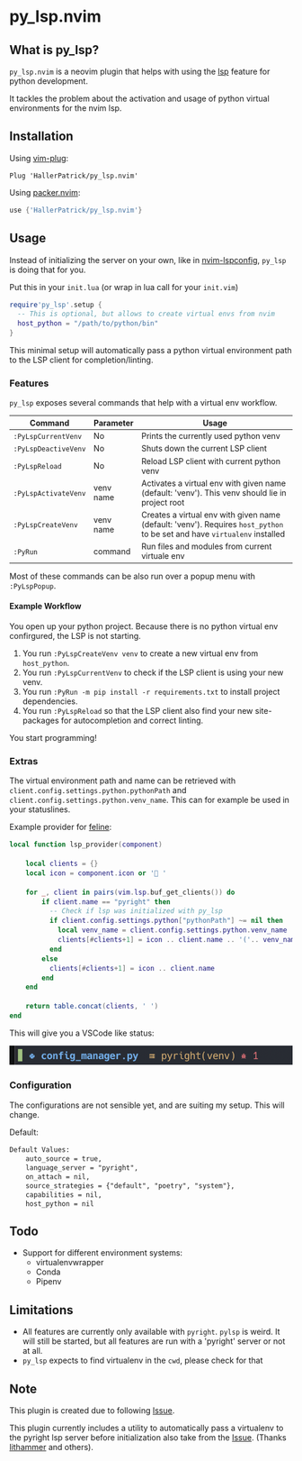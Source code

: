 # py_lsp.nvim

## What is py_lsp?

`py_lsp.nvim` is a neovim plugin that helps with using the [lsp](https://neovim.io/doc/user/lsp.html) feature for python development.

It tackles the problem about the activation and usage of python virtual environments
for the nvim lsp.


## Installation

Using [vim-plug](https://github.com/junegunn/vim-plug):

```viml
Plug 'HallerPatrick/py_lsp.nvim'
```

Using [packer.nvim](https://github.com/wbthomason/packer.nvim):

```lua
use {'HallerPatrick/py_lsp.nvim'}
```


## Usage

Instead of initializing the server on your own, like in [nvim-lspconfig](https://github.com/neovim/nvim-lspconfig#quickstart),
`py_lsp` is doing that for you.


Put this in your `init.lua` (or wrap in lua call for your `init.vim`)

```lua
require'py_lsp'.setup {
  -- This is optional, but allows to create virtual envs from nvim
  host_python = "/path/to/python/bin"
}
```

This minimal setup will automatically pass a python virtual environment path
to the LSP client for completion/linting.

### Features

`py_lsp` exposes several commands that help with a virtual env workflow.

| Command              | Parameter | Usage                                                                                                                     |
| ----                 | ----      | ----                                                                                                                      |
| `:PyLspCurrentVenv`  | No        | Prints the currently used python venv                                                                                     |
| `:PyLspDeactiveVenv` | No        | Shuts down the current LSP client                                                                                         |
| `:PyLspReload`       | No        | Reload LSP client with current python venv                                                                                |
| `:PyLspActivateVenv` | venv name | Activates a virtual env with given name (default: 'venv'). This venv should lie in project root                           |
| `:PyLspCreateVenv`   | venv name | Creates a virtual env with given name (default: 'venv'). Requires `host_python` to be set and have `virtualenv` installed |
| `:PyRun`             | command   | Run files and modules from current virtuale env                                                                           |

Most of these commands can be also run over a popup menu with `:PyLspPopup`.


#### Example Workflow

You open up your python project. Because there is no python virtual env confirgured, the LSP is not starting.

1. You run `:PyLspCreateVenv venv` to create a new virtual env from `host_python`.
2. You run `:PyLspCurrentVenv` to check if the LSP client is using your new venv.
3. You run `:PyRun -m pip install -r requirements.txt` to install project dependencies.
4. You run `:PyLspReload` so that the LSP client also find your new site-packages for autocompletion and correct linting.

You start programming!

### Extras

The virtual environment path and name can be retrieved with `client.config.settings.python.pythonPath` and `client.config.settings.python.venv_name`. This can for example be used in your statuslines.

Example provider for [feline](https://github.com/famiu/feline.nvim):

```lua
local function lsp_provider(component)

    local clients = {}
    local icon = component.icon or ' '

    for _, client in pairs(vim.lsp.buf_get_clients()) do
        if client.name == "pyright" then
          -- Check if lsp was initialized with py_lsp
          if client.config.settings.python["pythonPath"] ~= nil then
            local venv_name = client.config.settings.python.venv_name
            clients[#clients+1] = icon .. client.name .. '('.. venv_name .. ')'
          end
        else
          clients[#clients+1] = icon .. client.name
        end
    end

    return table.concat(clients, ' ')
end
```

This will give you a VSCode like status:

![Statusline with LSP server and venv name](./statusline_venv_name.png)


### Configuration

The configurations are not sensible yet, and are suiting my setup. This will change.

Default:

```
Default Values:
    auto_source = true,
    language_server = "pyright",
    on_attach = nil,
    source_strategies = {"default", "poetry", "system"},
    capabilities = nil,
    host_python = nil
```

## Todo

* Support for different environment systems:
    * virtualenvwrapper
    * Conda
    * Pipenv

## Limitations

* All features are currently only available with `pyright`. `pylsp` is weird. It will still be started, 
but all features are run with a 'pyright' server or not at all.
* `py_lsp` expects to find virtualenv in the `cwd`, please check for that

## Note

This plugin is created due to following [Issue](https://github.com/neovim/nvim-lspconfig/issues/500#issuecomment-877305226).

This plugin currently includes a utility to automatically pass a virtualenv to
the pyright lsp server before initialization also take from the [Issue](https://github.com/neovim/nvim-lspconfig/issues/500#issuecomment-851247107).
(Thanks [lithammer](https://github.com/lithammer) and others).


